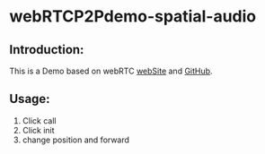 # webRTCP2Pdemo-spatial-audio

## Introduction:
This is a Demo based on webRTC [webSite](https://webrtc.github.io/samples/src/content/peerconnection/audio/) and [GitHub](https://github.com/webrtc/samples/tree/gh-pages/src/content/peerconnection/audio).

## Usage:
1. Click call
2. Click init
3. change position and forward
